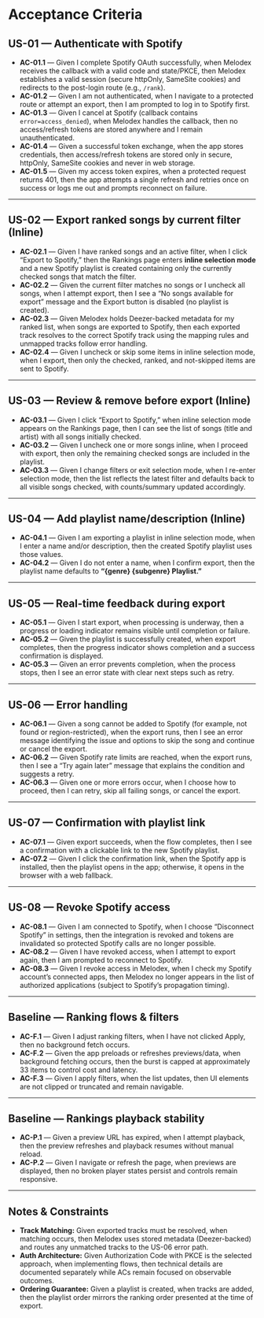 # Acceptance Criteria

## US-01 — Authenticate with Spotify

- **AC-01.1** — Given I complete Spotify OAuth successfully, when Melodex receives the callback with a valid code and state/PKCE, then Melodex establishes a valid session (secure httpOnly, SameSite cookies) and redirects to the post-login route (e.g., `/rank`).
- **AC-01.2** — Given I am not authenticated, when I navigate to a protected route or attempt an export, then I am prompted to log in to Spotify first.
- **AC-01.3** — Given I cancel at Spotify (callback contains `error=access_denied`), when Melodex handles the callback, then no access/refresh tokens are stored anywhere and I remain unauthenticated.
- **AC-01.4** — Given a successful token exchange, when the app stores credentials, then access/refresh tokens are stored only in secure, httpOnly, SameSite cookies and never in web storage.
- **AC-01.5** — Given my access token expires, when a protected request returns 401, then the app attempts a single refresh and retries once on success or logs me out and prompts reconnect on failure.

---

## US-02 — Export ranked songs by current filter (Inline)

- **AC-02.1** — Given I have ranked songs and an active filter, when I click “Export to Spotify,” then the Rankings page enters **inline selection mode** and a new Spotify playlist is created containing only the currently checked songs that match the filter.  
- **AC-02.2** — Given the current filter matches no songs or I uncheck all songs, when I attempt export, then I see a “No songs available for export” message and the Export button is disabled (no playlist is created).  
- **AC-02.3** — Given Melodex holds Deezer-backed metadata for my ranked list, when songs are exported to Spotify, then each exported track resolves to the correct Spotify track using the mapping rules and unmapped tracks follow error handling.  
- **AC-02.4** — Given I uncheck or skip some items in inline selection mode, when I export, then only the checked, ranked, and not-skipped items are sent to Spotify.  

---

## US-03 — Review & remove before export (Inline)

- **AC-03.1** — Given I click “Export to Spotify,” when inline selection mode appears on the Rankings page, then I can see the list of songs (title and artist) with all songs initially checked.  
- **AC-03.2** — Given I uncheck one or more songs inline, when I proceed with export, then only the remaining checked songs are included in the playlist.  
- **AC-03.3** — Given I change filters or exit selection mode, when I re-enter selection mode, then the list reflects the latest filter and defaults back to all visible songs checked, with counts/summary updated accordingly.  

---

## US-04 — Add playlist name/description (Inline)

- **AC-04.1** — Given I am exporting a playlist in inline selection mode, when I enter a name and/or description, then the created Spotify playlist uses those values.  
- **AC-04.2** — Given I do not enter a name, when I confirm export, then the playlist name defaults to **“{genre} {subgenre} Playlist.”**  

---

## US-05 — Real-time feedback during export

- **AC-05.1** — Given I start export, when processing is underway, then a progress or loading indicator remains visible until completion or failure.
- **AC-05.2** — Given the playlist is successfully created, when export completes, then the progress indicator shows completion and a success confirmation is displayed.
- **AC-05.3** — Given an error prevents completion, when the process stops, then I see an error state with clear next steps such as retry.

---

## US-06 — Error handling

- **AC-06.1** — Given a song cannot be added to Spotify (for example, not found or region-restricted), when the export runs, then I see an error message identifying the issue and options to skip the song and continue or cancel the export.
- **AC-06.2** — Given Spotify rate limits are reached, when the export runs, then I see a “Try again later” message that explains the condition and suggests a retry.
- **AC-06.3** — Given one or more errors occur, when I choose how to proceed, then I can retry, skip all failing songs, or cancel the export.

---

## US-07 — Confirmation with playlist link

- **AC-07.1** — Given export succeeds, when the flow completes, then I see a confirmation with a clickable link to the new Spotify playlist.
- **AC-07.2** — Given I click the confirmation link, when the Spotify app is installed, then the playlist opens in the app; otherwise, it opens in the browser with a web fallback.

---

## US-08 — Revoke Spotify access

- **AC-08.1** — Given I am connected to Spotify, when I choose “Disconnect Spotify” in settings, then the integration is revoked and tokens are invalidated so protected Spotify calls are no longer possible.
- **AC-08.2** — Given I have revoked access, when I attempt to export again, then I am prompted to reconnect to Spotify.
- **AC-08.3** — Given I revoke access in Melodex, when I check my Spotify account’s connected apps, then Melodex no longer appears in the list of authorized applications (subject to Spotify’s propagation timing).

---

## Baseline — Ranking flows & filters

- **AC-F.1** — Given I adjust ranking filters, when I have not clicked Apply, then no background fetch occurs.
- **AC-F.2** — Given the app preloads or refreshes previews/data, when background fetching occurs, then the burst is capped at approximately 33 items to control cost and latency.
- **AC-F.3** — Given I apply filters, when the list updates, then UI elements are not clipped or truncated and remain navigable.

---

## Baseline — Rankings playback stability

- **AC-P.1** — Given a preview URL has expired, when I attempt playback, then the preview refreshes and playback resumes without manual reload.
- **AC-P.2** — Given I navigate or refresh the page, when previews are displayed, then no broken player states persist and controls remain responsive.

---

## Notes & Constraints

- **Track Matching:** Given exported tracks must be resolved, when matching occurs, then Melodex uses stored metadata (Deezer-backed) and routes any unmatched tracks to the US-06 error path.  
- **Auth Architecture:** Given Authorization Code with PKCE is the selected approach, when implementing flows, then technical details are documented separately while ACs remain focused on observable outcomes.  
- **Ordering Guarantee:** Given a playlist is created, when tracks are added, then the playlist order mirrors the ranking order presented at the time of export.
